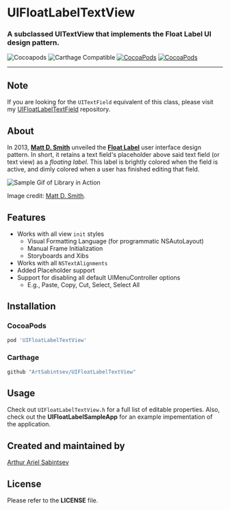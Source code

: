 # UIFloatLabelTextView

### A subclassed UITextView that implements the Float Label UI design pattern.

![Cocoapods](https://img.shields.io/cocoapods/v/UIFloatLabelTextView.svg) ![Carthage Compatible](https://img.shields.io/badge/Carthage-compatible-4BC51D.svg?style=flat) [![CocoaPods](https://img.shields.io/cocoapods/dt/UIFloatLabelTextView.svg)](https://cocoapods.org/pods/UIFloatLabelTextView) [![CocoaPods](https://img.shields.io/cocoapods/dm/UIFloatLabelTextView.svg)](https://cocoapods.org/pods/UIFloatLabelTextView)
___

## Note
If you are looking for the `UITextField` equivalent of this class, please visit my [UIFloatLabelTextField](http://www.github.com/ArtSabintsev/UIFloatLabelTextField) repository.

## About
In 2013, [**Matt D. Smith**](http://twitter.com/mds) unveiled the **[Float Label](http://www.floatlabel.com)** user interface design pattern. In short, it retains a text field's placeholder above said text field (or text view) as a *floating label*. This label is brightly colored when the field is active, and dimly colored when a user has finished editing that field.

![Sample Gif of Library in Action](http://d13yacurqjgara.cloudfront.net/users/6410/screenshots/1254439/form-animation-_gif_.gif)

Image credit: [Matt D. Smith](http://twitter.com/mds).

## Features
- Works with all view `init` styles
	- Visual Formatting Language (for programmatic NSAutoLayout)
	- Manual Frame Initialization
	- Storyboards and Xibs
- Works with all `NSTextAlignments`
- Added Placeholder support
- Support for disabling all default UIMenuController options
	- E.g., Paste, Copy, Cut, Select, Select All

## Installation

### CocoaPods
``` ruby
pod 'UIFloatLabelTextView'
```

### Carthage
``` swift
github "ArtSabintsev/UIFloatLabelTextView"
```

## Usage
Check out `UIFloatLabelTextView.h` for a full list of editable properties. Also, check out the **UIFloatLabelSampleApp** for an example impementation of the application.

## Created and maintained by
[Arthur Ariel Sabintsev](http://www.sabintsev.com/)

## License
Please refer to the **LICENSE** file.
